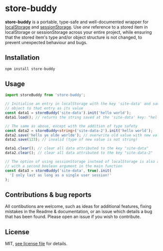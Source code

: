 # store-buddy

**store-buddy** is a portable, type-safe and well-documented wrapper for [localStorage](https://developer.mozilla.org/en-US/docs/Web/API/Window/localStorage) and [sessionStorage](https://developer.mozilla.org/en-US/docs/Web/API/Window/sessionStorage). Use _one_ reference to a stored item in localStorage or sessionStorage across your entire project, while ensuring that the stored item's type and/or object structure is not changed, to prevent unexpected behaviour and bugs.

## Installation

```sh
npm install store-buddy
```

## Usage

```ts
import storeBuddy from 'store-buddy';

// Initialise an entry in localStorage with the key 'site-data' and save an
// object to that entry as its value
const data1 = storeBuddy('site-data').init('hello world');
data1.load(); // returns the string saved at the 'site-data' key: "hello world"

// The same as above, except with the addition of type safety
const data2 = storeBuddy<string>('site-data-2').init('hello world');
data2.save('hello ye olde worlde'); // overwrite old value with new value of the same type
data2.save(123); // invalid (type of new value is not string)

data1.clear(); // clear all data attributed to the key "site-data"
data2.clear(); // clear all data attributed to the key "site-data-2"

// The option of using sessionStorage instead of localStorage is also available
// with a second boolean argument in the main function
const data3 = storeBuddy('site-data', true).init(
  'I only last as long as a single user session!'
);
```

## Contributions & bug reports

All contibutions are welcome, such as ideas for additional features, fixing mistakes in the Readme & documentation, or an issue which details a bug that has been found. Please open an issue if you wish to contribute.

## License

MIT, [see license file](LICENSE) for details.
